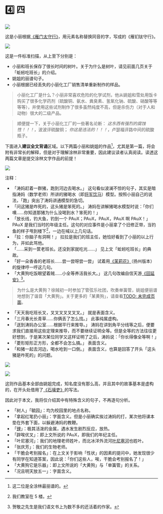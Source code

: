 # 4️⃣ 四

![](../dataset/xiaoli/26.jpg)

这是小丽根据[《雁门太守行》](https://zh.wikisource.org/wiki/%E9%9B%81%E9%96%80%E5%A4%AA%E5%AE%88%E8%A1%8C)，用元素名称替换同音的字，写成的《雁钔钛守行》。

![](../dataset/xiaoli/27.jpg)

这是一件标准扫描，从上至下分别是：

- 小丽和班长保存了很长时间的树叶。关于为什么是树叶，请见前面几页关于「蚯蚓吃班长」的介绍。
- 姚姐的丽谱句子。
- 小丽根据已经丢失的小丽化工厂销售清单重新制作的样品。

> 小丽化工厂是什么？小丽非常喜欢危险的化学试剂，他从姚姐和雪处用饭卡购买了很多化学药剂（硫酸铜、氨水、粪臭素、氢氧化钠、硫酸、硝酸等等等等），并使用这些试剂制作了很多虽然纯度不高，但是杀伤力（对于人和动物）很大的二级产品。

> 顺便提一下，关于小丽化工厂的一些著名论断：
*这东西有强烈的腐蚀性！！！*，波波评硫酸铜；
*你这是违法的！！！*，卢瑟福评路中间的硫酸瓶子。

下面进入**建议全文背诵**区域。以下两篇小丽和姚姐的作品[^1]，尤其是第一篇，将会附有非常长的解释，但是对于理解涂林非常重要，因此建议读者认真阅读。读透这两篇文章是提交涂林文字作品的前提！

![](../dataset/xiaoli/28.jpg)

注释：

- 「涛妈赶着一群猪，跑到河边去喝水。」
这句看似波澜不惊的句子，其实是暗指涛妈（数学老师）所讲的猪喝水（即[将军饮马](https://baijiahao.baidu.com/s?id=1789572614038408621)）模型。按照小丽自己的说法，「跑」突出了涛妈讲通模型的急切。
- 「问这猪是咋死的，这头猪是笨死的。」
涛妈在讲解猪喝水模型时说：「你们噢……你知道那猪为什么没喝到水？笨死的！」
- 「放长线，钓大鱼，钓到一个 PAuX；PAuX，PAuX，PAuX 啊 PAuX！」
PAuX 是我们当时的年级主任。这句的对应事件是小丽拿了个旧修正带，当钓鱼的样子甩到楼下[^2]，一边在喊以上几句话。
- 「拉：你脑子有洞啊！」
拉拉是我们的班主任，她恰好看到了小丽的以上行为，并如此骂他。
- 「……采到一筐老班长。还没到家就吃光……」
见上文「蚯蚓吃班长」的典故。
- 「好一朵香香的老班长……尝一尝呀尝一尝」
试着用[《茉莉花》](https://zh.wikipedia.org/zh-cn/%E8%8C%89%E8%8E%89%E8%8A%B1_(%E6%B0%91%E6%AD%8C))（扬州版本）的旋律哼一哼这几句。
- 「大黄狗吃饭眼望着贼……小全等养活我长大。」
这几句改编自信天游[《回延安》](https://zh.wikipedia.org/zh-cn/%E8%B4%BA%E6%95%AC%E4%B9%8B#%E8%91%97%E4%BD%9C)[^3]。

> 为什么是大黄狗？徐贼初一时参加了管弦乐社团，吹奏单簧管，姚姐便丽谱地想到了谐音「大黄狗」。关于更多的「某黄狗」，请查看[TODO: 未完成页面]()。

- 「天天我吃班长叉，叉叉叉叉叉叉叉。」
就是表面含义。
- 「三月春光长青草……你俩丢了怎么找。」
此事纯属虚构。
- 「送到涛妈办公室……根据平行来推导。」
涛妈在讲到角平分线等之后，便要求我们直接用这些定理来推导，而不要继续证明全等。但是全等的方法往往更好想到，于是某次某位同学又这样证明了之后，涛妈说：「你长得像全等啊！」
- 「菱形矩形正方形，全都不会怎么搞。」
表面含义。
- 「和猪一起去河边，喝水呛到一口倒。」
表面含义，也算是回答了开头「这头猪是咋死的」的问题。

![](../dataset/xiaoli/29.jpg)

![](../dataset/xiaoli/30.jpg)

这则作品基本全部由姚姐完成，知名度没有那么高，并且其中的故事基本是虚构的，在开头处借用了[《石壕吏》](https://zh.wikisource.org/wiki/%E7%9F%B3%E5%A3%95%E5%90%8F)的写法。

因此对于本文，我将仅介绍其中有特殊含义的句子，不再逐句分析。

- 「树人」「毓园」：均为校园里的地点名称。
- 「拿起红笔扔小丽」：字面含义。但是小丽确实挨过涛妈的打，某次他将课本垫在外套下面，以躲避涛妈的教鞭。
- 「[锂](https://zh.wikipedia.org/zh-cn/%E9%94%82)」：极其活泼的金属，遇水发生剧烈反应，放热。
- 「辟唉优叉」：即上文所说的 PAuX，即我们的年纪主任。
- 「叶尼塞河」：我们的地理老师姓叶，而北冰洋外流河[叶尼塞河](https://zh.wikipedia.org/zh-cn/%E8%91%89%E5%B0%BC%E5%A1%9E%E6%B2%B3)也姓叶。
- 「张庆芳」：我们的生物老师。
- 「干脆会考别报名」：在上文关于影响「性状」的因素的提问中，她发现很少有同学在知道答案，因此说：「你们这些人，唉，干脆会考别报名了！」
- 「大黄狗它是乐器」：即上文所说的「大黄狗」与「单簧管」的关系。
- 「况且明天放五一」：字面含义。

[^1]: 这二位是全涂林最丽谱的。

[^2]: 我们教室在 5 楼。

[^3]: 贺敬之先生是我们语文书上为数不多的还活着的作家。
